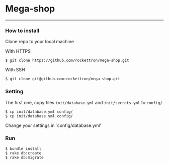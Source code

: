 # Mega-shop
-------------------

### How to install

Clone repo to your local machine


With HTTPS

```
$ git clone https://github.com/rockettron/mega-shop.git
```

With SSH

```
$ git clone git@github.com:rockettron/mega-shop.git
```

### Setting

The first one, copy files `init/database.yml` and `init/secrets.yml` to `config/`

```
$ cp init/database.yml config/
$ cp init/database.yml config/
```

Change your settings in `config/database.yml'

### Run

``` 
$ bundle install
$ rake db:create
$ rake db:migrate
```
